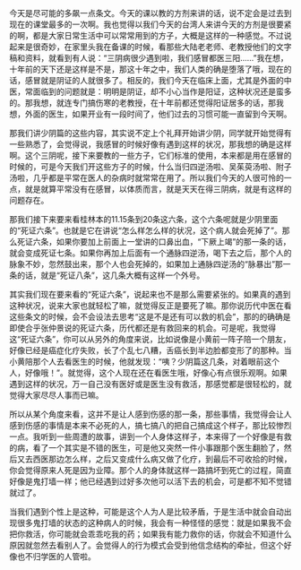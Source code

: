 今天是尽可能的多飙一点条文。今天的课以教的方剂来讲的话，说不定会是过去到现在的课堂最多的一次啊。我也觉得以我们今天的台湾人来讲今天的方剂是很要紧的啊，都是大家日常生活中可以常常用到的方子，大概是这样的一种感觉。不过说起来是很奇妙，在家里头我在备课的时候，看那些大陆老老师、老教授他们的文字稿和资料，就看到有人说：“三阴病很少遇到啦，我们感冒都医三阳……”我在想，十年前的天下还是这样是不是，那这十年之中，我们人类的确是堕落了哦，现在的话，感冒就是阴证的人就很多了。相反的，我们今天在临床上面，尤其是外面的中医，常面临到的问题就是：明明是阴证，却不小心当作是阳证，这种状况还是蛮多的。那我想，就连专门搞伤寒的老教授，在十年前都还觉得阳证居多的话，那我想，外面的医生，如果开业有一段时间了，他们过去的习惯可能一直留到今天啊。

那我们讲少阴篇的这些内容，其实说不定上个礼拜开始讲少阴，同学就开始觉得有一些熟悉了，会觉得说，我感冒的时候好像有遇到这样的状况，那我想的确是这样啊。这个三阴呢，接下来要教的一些方子，它们标准的使用，本来都是用在感冒的时候的，可是今天我们开这些方子的时候，什么当归四逆汤啦、吴茱萸汤啦、附子汤啦，几乎都是平常在医人的杂病时就常常在用了。所以我们今天的人很可怜的一点，就是就算平常没有在感冒，以体质而言，就是天天在得三阴病，就是有这样的问题存在。

那我们接下来要来看桂林本的11.15条到20条这六条，这个六条呢就是少阴里面的“死证六条”。也就是它在讲说“怎么样怎么样的状况，这个病人就会死掉了”。那么死证六条，如果你要加上前面上一堂讲的口鼻出血，“下厥上竭”的那一条的话，就会变成死证七条。如果你再加上后面有一个通脉四逆汤，喝下去之后，那个人的脉象不妙，忽然鼓出来，那个人也会死掉的，如果加上通脉四逆汤的“脉暴出”那一条的话，就是“死证八条”，这几条大概有这样一个外号。

其实我们现在要来看的“死证六条”，说起来也不是那么需要紧张的。如果真的遇到这种状况，说来大家也就轻松了嘛，就觉得反正是要死了嘛。那你说历代中医在看这些条文的时候，会不会设法去思考“这是不是还有可以救的机会”，那的的确确是即使合乎张仲景说的死证六条，历代都还是有救回来的机会。可是呢，我觉得这“死证六条”，你可以从另外的角度来说，比如说像是小黄前一阵子陪一个朋友，好像已经是癌症化疗失败，长了个乱七八糟，舌癌长到半边脸都变形了的那种。当小黄陪那个人去看医生的时候，他就发现：“咦？少阴篇这几条，对着眼前这个人，好像哦！”。就觉得，这个人现在还在看医生哦，好像心有点很乐观啊。如果遇到这样的状况，万一自己没有医好或是医生没有救活，那感觉都是很轻松的，就觉得大家尽尽人事而已嘛。

所以从某个角度来看，这并不是让人感到伤感的那一条，那些事情，我觉得会让人感到伤感的事情是本来不必死的人，搞七搞八的把自己搞成这个样子，那比较惨烈一点。我听到一些周遭的故事，讲到一个人身体这样子，本来得了一个好像是有救的病，看了一个其实是不错的医生，可是他又突然一件小事跟那个医生翻脸了，然后又去西医那边怎么样，之后又变成什么病又做了化疗，到最后不可收拾的时候，你会觉得原来人死是因为业障。那个人的身体就这样一路搞坏到死亡的过程，简直好像是鬼打墙一样；他已经遇到过好多次他可以活下去的机会，可是都不知不觉错就过了。

当我们遇到个性上是这种，可能是这个人为人是比较矛盾，于是生活中就会自动出现很多鬼打墙的状态的这种病人的时候，我会有一种怪怪的感觉：就是如果我不会把你救活，你可能就会乖乖吃我的药；如果我有能力救你的话，你就会不知道什么原因就忽然去看别人了。会觉得人的行为模式会受到他信念结构的牵扯，但这个好像也不归学医的人管啦。
